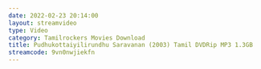```yaml
---
date: 2022-02-23 20:14:00
layout: streamvideo
type: Video
category: Tamilrockers Movies Download
title: Pudhukottaiyilirundhu Saravanan (2003) Tamil DVDRip MP3 1.3GB
streamcode: 9vn0nwjiekfn
---
```

